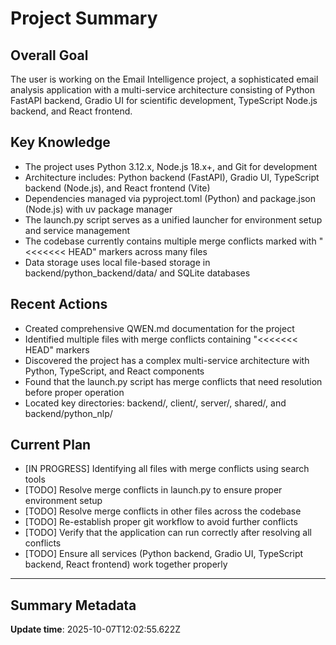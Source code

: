 # Project Summary

## Overall Goal
The user is working on the Email Intelligence project, a sophisticated email analysis application with a multi-service architecture consisting of Python FastAPI backend, Gradio UI for scientific development, TypeScript Node.js backend, and React frontend.

## Key Knowledge
- The project uses Python 3.12.x, Node.js 18.x+, and Git for development
- Architecture includes: Python backend (FastAPI), Gradio UI, TypeScript backend (Node.js), and React frontend (Vite)
- Dependencies managed via pyproject.toml (Python) and package.json (Node.js) with uv package manager
- The launch.py script serves as a unified launcher for environment setup and service management
- The codebase currently contains multiple merge conflicts marked with "<<<<<<< HEAD" markers across many files
- Data storage uses local file-based storage in backend/python_backend/data/ and SQLite databases

## Recent Actions
- Created comprehensive QWEN.md documentation for the project
- Identified multiple files with merge conflicts containing "<<<<<<< HEAD" markers
- Discovered the project has a complex multi-service architecture with Python, TypeScript, and React components
- Found that the launch.py script has merge conflicts that need resolution before proper operation
- Located key directories: backend/, client/, server/, shared/, and backend/python_nlp/

## Current Plan
- [IN PROGRESS] Identifying all files with merge conflicts using search tools
- [TODO] Resolve merge conflicts in launch.py to ensure proper environment setup
- [TODO] Resolve merge conflicts in other files across the codebase
- [TODO] Re-establish proper git workflow to avoid further conflicts
- [TODO] Verify that the application can run correctly after resolving all conflicts
- [TODO] Ensure all services (Python backend, Gradio UI, TypeScript backend, React frontend) work together properly

---

## Summary Metadata
**Update time**: 2025-10-07T12:02:55.622Z 
